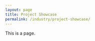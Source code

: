 ```yaml
---
layout: page
title: Project Showcase
permalink: /industry/project-showcase/
---
```


This is a page.

